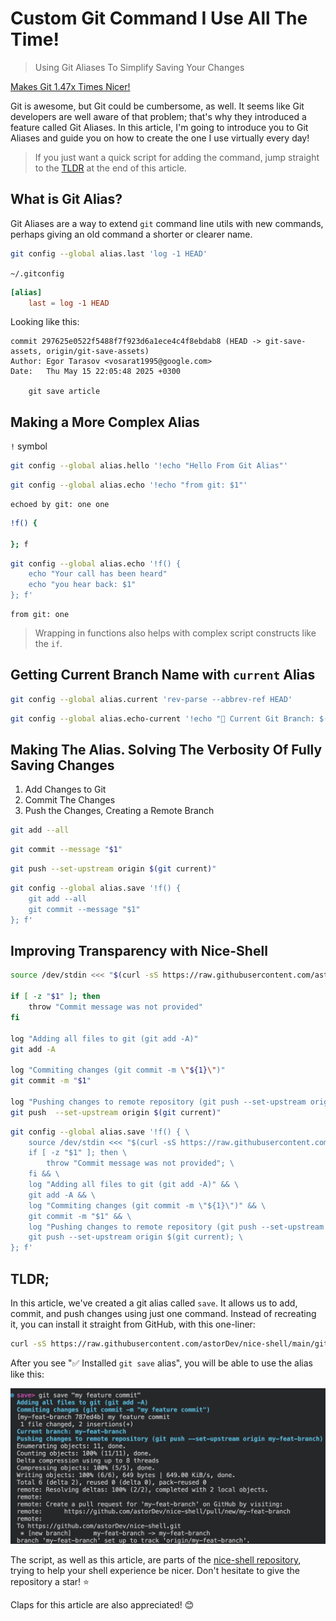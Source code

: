 # Custom Git Command I Use All The Time!

> Using Git Aliases To Simplify Saving Your Changes

[Makes Git 1.47x Times Nicer!](thumb.png)

Git is awesome, but Git could be cumbersome, as well. It seems like Git developers are well aware of that problem; that's why they introduced a feature called Git Aliases. In this article, I'm going to introduce you to Git Aliases and guide you on how to create the one I use virtually every day!

> If you just want a quick script for adding the command, jump straight to the [TLDR](#tldr) at the end of this article.

## What is Git Alias?

Git Aliases are a way to extend `git` command line utils with new commands, perhaps giving an old command a shorter or clearer name. 

```sh
git config --global alias.last 'log -1 HEAD'
```

`~/.gitconfig`

```toml
[alias]
	last = log -1 HEAD
```

Looking like this:

```text
commit 297625e0522f5488f7f923d6a1ece4c4f8ebdab8 (HEAD -> git-save-assets, origin/git-save-assets)
Author: Egor Tarasov <vosarat1995@google.com>
Date:   Thu May 15 22:05:48 2025 +0300

    git save article
```

## Making a More Complex Alias

`!` symbol

```sh
git config --global alias.hello '!echo "Hello From Git Alias"'
```

```sh
git config --global alias.echo '!echo "from git: $1"'
```

```text
echoed by git: one one
```

```sh
!f() {

}; f
```

```sh
git config --global alias.echo '!f() {
    echo "Your call has been heard"
    echo "you hear back: $1"
}; f'
```

```text
from git: one
```

> Wrapping in functions also helps with complex script constructs like the `if`.

## Getting Current Branch Name with `current` Alias

```sh
git config --global alias.current 'rev-parse --abbrev-ref HEAD'
```

```sh
git config --global alias.echo-current '!echo "📌 Current Git Branch: $(git current)"'
```

## Making The Alias. Solving The Verbosity Of Fully Saving Changes 

1. Add Changes to Git
2. Commit The Changes
3. Push the Changes, Creating a Remote Branch

```sh
git add --all
```

```sh
git commit --message "$1"
```

```sh
git push --set-upstream origin $(git current)"
```

```sh
git config --global alias.save '!f() {
    git add --all
    git commit --message "$1"
}; f'
```

## Improving Transparency with Nice-Shell

```sh
source /dev/stdin <<< "$(curl -sS https://raw.githubusercontent.com/astorDev/nice-shell/refs/heads/main/.sh)"

if [ -z "$1" ]; then
    throw "Commit message was not provided"
fi

log "Adding all files to git (git add -A)"
git add -A

log "Commiting changes (git commit -m \"${1}\")"
git commit -m "$1"

log "Pushing changes to remote repository (git push --set-upstream origin $(git current))"
git push  --set-upstream origin $(git current)"
```

```sh
git config --global alias.save '!f() { \
    source /dev/stdin <<< "$(curl -sS https://raw.githubusercontent.com/astorDev/nice-shell/refs/heads/main/.sh)" && \
    if [ -z "$1" ]; then \
        throw "Commit message was not provided"; \
    fi && \
    log "Adding all files to git (git add -A)" && \
    git add -A && \
    log "Commiting changes (git commit -m \"${1}\")" && \
    git commit -m "$1" && \
    log "Pushing changes to remote repository (git push --set-upstream origin $(git current))" && \
    git push --set-upstream origin $(git current); \
}; f'
```

## TLDR;

In this article, we've created a git alias called `save`. It allows us to add, commit, and push changes using just one command. Instead of recreating it, you can install it straight from GitHub, with this one-liner:

```sh
curl -sS https://raw.githubusercontent.com/astorDev/nice-shell/main/git/save/install.sh | sh
```

After you see "✅ Installed `git save` alias", you will be able to use the alias like this:

![](demo.png)

The script, as well as this article, are parts of the [nice-shell repository](https://github.com/astorDev/nice-shell), trying to help your shell experience be nicer. Don't hesitate to give the repository a star! ⭐

Claps for this article are also appreciated! 😊
